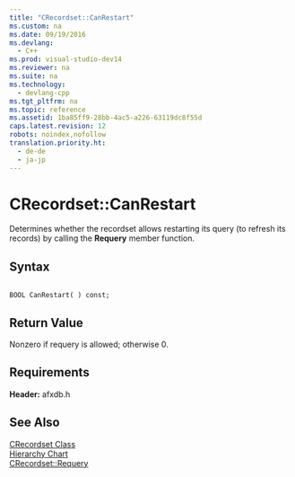 ```yaml
---
title: "CRecordset::CanRestart"
ms.custom: na
ms.date: 09/19/2016
ms.devlang: 
  - C++
ms.prod: visual-studio-dev14
ms.reviewer: na
ms.suite: na
ms.technology: 
  - devlang-cpp
ms.tgt_pltfrm: na
ms.topic: reference
ms.assetid: 1ba85ff9-28bb-4ac5-a226-63119dc8f55d
caps.latest.revision: 12
robots: noindex,nofollow
translation.priority.ht: 
  - de-de
  - ja-jp
---
```

# CRecordset::CanRestart
Determines whether the recordset allows restarting its query (to refresh its records) by calling the **Requery** member function.  
  
## Syntax  
  
```  
  
BOOL CanRestart( ) const;  
```  
  
## Return Value  
 Nonzero if requery is allowed; otherwise 0.  
  
## Requirements  
 **Header:** afxdb.h  
  
## See Also  
 [CRecordset Class](../vs140/CRecordset-Class.md)   
 [Hierarchy Chart](../vs140/Hierarchy-Chart.md)   
 [CRecordset::Requery](../vs140/CRecordset--Requery.md)